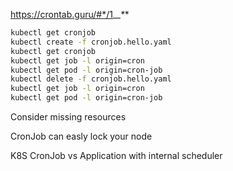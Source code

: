 https://crontab.guru/#*/1_*_*_*_*

```sh
kubectl get cronjob
kubectl create -f cronjob.hello.yaml
kubectl get cronjob
kubectl get job -l origin=cron
kubectl get pod -l origin=cron-job
kubectl delete -f cronjob.hello.yaml
kubectl get job -l origin=cron
kubectl get pod -l origin=cron-job
```

Consider missing resources

CronJob can easly lock your node

K8S CronJob vs Application with internal scheduler

